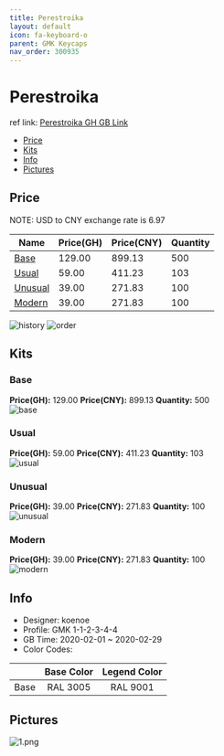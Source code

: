 ```yaml
---
title: Perestroika 
layout: default
icon: fa-keyboard-o
parent: GMK Keycaps
nav_order: 300935
---
```


# Perestroika 

ref link: [Perestroika GH GB Link](https://geekhack.org/index.php?topic=104415.0)  
* [Price](#price)  
* [Kits](#kits)  
* [Info](#info)  
* [Pictures](#pictures)  


## Price  

NOTE: USD to CNY exchange rate is 6.97

| Name          | Price(GH)    |  Price(CNY) | Quantity |
| ------------- | ------------ |  ---------- | -------- |
|[Base](#base)|129.00|899.13|500|
|[Usual](#usual)|59.00|411.23|103|
|[Unusual](#unusual)|39.00|271.83|100|
|[Modern](#modern)|39.00|271.83|100|

<img src="{{ 'assets/images/gmk-keycaps/perestroika/history.png' | relative_url }}" alt="history" class="image featured">
<img src="{{ 'assets/images/gmk-keycaps/perestroika/order.png' | relative_url }}" alt="order" class="image featured">

## Kits  
### Base  
**Price(GH):** 129.00    **Price(CNY):** 899.13    **Quantity:** 500  
<img src="{{ 'assets/images/gmk-keycaps/perestroika/kits_pics/base.png' | relative_url }}" alt="base" class="image featured">

### Usual  
**Price(GH):** 59.00    **Price(CNY):** 411.23    **Quantity:** 103  
<img src="{{ 'assets/images/gmk-keycaps/perestroika/kits_pics/usual.png' | relative_url }}" alt="usual" class="image featured">

### Unusual  
**Price(GH):** 39.00    **Price(CNY):** 271.83    **Quantity:** 100  
<img src="{{ 'assets/images/gmk-keycaps/perestroika/kits_pics/unusual.png' | relative_url }}" alt="unusual" class="image featured">

### Modern  
**Price(GH):** 39.00    **Price(CNY):** 271.83    **Quantity:** 100  
<img src="{{ 'assets/images/gmk-keycaps/perestroika/kits_pics/modern.png' | relative_url }}" alt="modern" class="image featured">


## Info  
* Designer: koenoe  
* Profile: GMK 1-1-2-3-4-4  
* GB Time: 2020-02-01 ~ 2020-02-29  
* Color Codes:  

| |Base Color     | Legend Color
| :-------------: | :-------------: | :------------:
|Base|RAL 3005|RAL 9001


## Pictures  
<img src="{{ 'assets/images/gmk-keycaps/perestroika/rendering_pics/1.png' | relative_url }}" alt="1.png" class="image featured">
